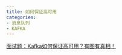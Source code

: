 ```yaml
---
title: 如何保证高可用
categories: 
- 消息队列
- KAFKA
---
```


[面试题：Kafka如何保证高可用？有图有真相！](https://mp.weixin.qq.com/s/vka2DB6NS1S0XBSPQ6firw)